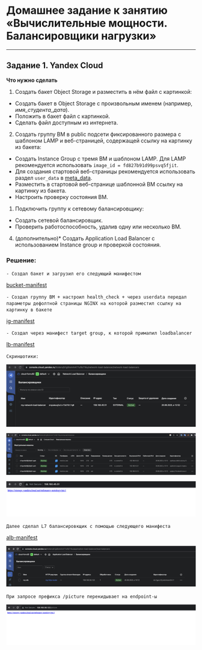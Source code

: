 # Домашнее задание к занятию «Вычислительные мощности. Балансировщики нагрузки»  
---
## Задание 1. Yandex Cloud 

**Что нужно сделать**

1. Создать бакет Object Storage и разместить в нём файл с картинкой:

 - Создать бакет в Object Storage с произвольным именем (например, _имя_студента_дата_).
 - Положить в бакет файл с картинкой.
 - Сделать файл доступным из интернета.
 
2. Создать группу ВМ в public подсети фиксированного размера с шаблоном LAMP и веб-страницей, содержащей ссылку на картинку из бакета:

 - Создать Instance Group с тремя ВМ и шаблоном LAMP. Для LAMP рекомендуется использовать `image_id = fd827b91d99psvq5fjit`.
 - Для создания стартовой веб-страницы рекомендуется использовать раздел `user_data` в [meta_data](https://cloud.yandex.ru/docs/compute/concepts/vm-metadata).
 - Разместить в стартовой веб-странице шаблонной ВМ ссылку на картинку из бакета.
 - Настроить проверку состояния ВМ.
 
1. Подключить группу к сетевому балансировщику:
 - Создать сетевой балансировщик.
 - Проверить работоспособность, удалив одну или несколько ВМ.
4. (дополнительно)* Создать Application Load Balancer с использованием Instance group и проверкой состояния.

### Решение: 

`- Создал бакет и загрузил его следующий манифестом`

[bucket-manifest](manifests/storage.tf)

`- Создал группу ВМ + настроил health_check + через userdata передал параметры дефолтной страницы NGINX на которой разместил ссылку на картинку в бакете`

[ig-manifest](manifests/instance_gr.tf)

`- Создал через манифест target group, к которой примапил loadbalancer`

[lb-manifest](manifests/lb.tf)

`Скриншотики:`

![LB](screenshoots/1.png)

![VMS](screenshoots/2.png)

![CHECK](screenshoots/3.png)

`Далее сделал L7 балансировкщик с помощью следующего манифеста`

[alb-manifest](manifests/lb.tf)

![ALB](screenshoots/4.png)

`При запросе префикса /picture перекидывает на endpoint-ы`

![CHECK-ALB](screenshoots/5.png)